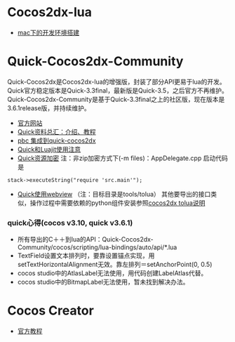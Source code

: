 
# Cocos2dx-lua
- [mac下的开发环境搭建](http://sunhantao.github.io/2016/02/13/Mac%E4%B8%8B%E7%BC%96%E7%A0%81%E8%B0%83%E8%AF%95Cocos2dx-lua%E7%9A%84%E5%B7%A5%E5%85%B7/)

# Quick-Cocos2dx-Community

Quick-Cocos2dx是Cocos2dx-lua的增强版，封装了部分API更易于lua的开发。Quick官方稳定版本是Quick-3.3final，最新版是Quick-3.5，之后官方不再维护。Quick-Cocos2dx-Community是基于Quick-3.3final之上的社区版，现在版本是3.6.1release版，并持续维护。
- [官方网站](http://www.tairan.com/)
- [Quick资料总汇：介绍、教程](http://www.cocoachina.com/bbs/read.php?tid-331250.html)
- [pbc 集成到quick-cocos2dx](http://www.cnblogs.com/suncoolcat/p/3297313.html)
- [Quick和Luajit使用注意](http://tairan.com/archives/10561/)
- [Quick资源加密](http://tairan.com/archives/10157/) 注：非zip加密方式下(-m files)：AppDelegate.cpp 启动代码是
```
stack->executeString("require 'src.main'"); 
```
- [Quick使用webview](http://my.oschina.net/u/1582495/blog/465695) （注：目标目录是tools/tolua） 其他要导出的接口类似，操作过程中需要依赖的python组件安装参照[cocos2dx tolua说明](https://github.com/cocos2d/cocos2d-x/tree/c9306a053f051325a03b5297be7be6d645584780/tools/tolua)

### quick心得(cocos v3.10, quick v3.6.1)
- 所有导出的C＋＋到lua的API：Quick-Cocos2dx-Community/cocos/scripting/lua-bindings/auto/api/*.lua
- TextField设置文本排列时，要靠设置锚点实现，用setTextHorizontalAlignment无效。靠左排列＝setAnchorPoint(0, 0.5)
- cocos studio中的AtlasLabel无法使用，用代码创建LabelAtlas代替。
- cocos studio中的BitmapLabel无法使用，暂未找到解决办法。

# Cocos Creator
- [官方教程](http://mp.weixin.qq.com/s?__biz=MjM5ODAxNTM2NA==&mid=409633776&idx=1&sn=926c49761ba2aa0368f21bd34ad3d9d3#rd)